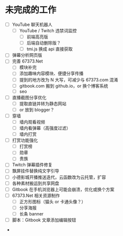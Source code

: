 # 未完成的工作

* [ ] YouTube 聊天机器人
  * [ ] YouTube / Twitch 违禁词监控
    * [ ] 前端高亮版
    * [ ] 后端自动删除版？
    * [ ] tmi.js 换成 api 直接获取
* [ ] 弹幕分析网页版
* [ ] 完善 67373.Net
  * [ ] 模块补完
  * [ ] 添加趣味内容模块、便捷分享传播
  * [ ] 提到的地方改为 N 大写，可减少与 67373.com 混淆
  * [ ] gitbook.com 搬到 github.io，or 换个博客系统
  * [ ] seo
* [ ] 直播截图分享优化
  * [ ] 提取直链并转为静态网站
  * [ ] or 放到 blogger？
* [ ] 穿墙
  * [ ] 墙内观看视频
  * [ ] 墙内看弹幕（高强度过滤）
  * [ ] 墙内打赏
* [ ] 打赏功能强化
  * [ ] 打赏榜
  * [ ] 勋章
  * [ ] 贵族
* [ ] Twitch 弹幕插件修复
* [ ] 飘屏挂件替换纯文字引导
* [ ] 小德影城开播推送迭代，云函数改为云托管，扩容
* [ ] 各种素材搬运到共享网盘
* [ ] Gitbook 在手机浏览器上可能会崩溃，优化或换个方案
* [ ] 67373.Net 相关资源制作
  * [ ] 正方形图标（猫头 or 卡通头像？）
  * [ ] 分享海报
  * [ ] 长条 banner
* [ ] 脚本：Gitbook 文章添加编辑按钮
*
